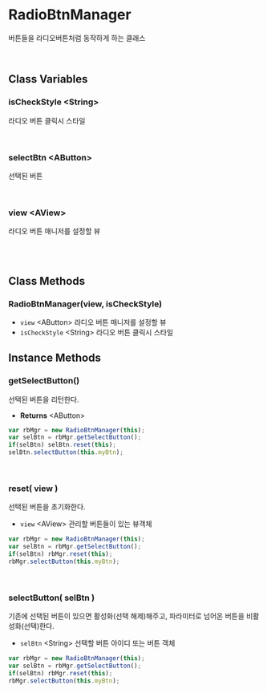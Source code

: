 # RadioBtnManager 

버튼들을 라디오버튼처럼 동작하게 하는 클래스

<br/>

## Class Variables

### isCheckStyle \<String>

라디오 버튼 클릭시 스타일

<br/>

### selectBtn \<AButton>

선택된 버튼

<br/>

### view \<AView>

라디오 버튼 매니저를 설정할 뷰

<br/>
<br/>

## Class Methods

### RadioBtnManager(view, isCheckStyle)

- `view` \<AButton> 라디오 버튼 매니저를 설정할 뷰
- `isCheckStyle` \<String> 라디오 버튼 클릭시 스타일

## Instance Methods

### getSelectButton()

선택된 버튼을 리턴한다.

* **Returns** \<AButton>

```js
var rbMgr = new RadioBtnManager(this);
var selBtn = rbMgr.getSelectButton();
if(selBtn) selBtn.reset(this);
selBtn.selectButton(this.myBtn);
```

<br/>

### reset( view )

선택된 버튼을 초기화한다.

- `view` \<AView> 관리할 버튼들이 있는 뷰객체

```js
var rbMgr = new RadioBtnManager(this);
var selBtn = rbMgr.getSelectButton();
if(selBtn) rbMgr.reset(this);
rbMgr.selectButton(this.myBtn);
```

<br/>

### selectButton( selBtn )

기존에 선택된 버튼이 있으면 활성화(선택 해제)해주고, 파라미터로 넘어온 버튼을 비활성화(선택)한다.

* `selBtn` \<String> 선택할 버튼 아이디 또는 버튼 객체

```js
var rbMgr = new RadioBtnManager(this);
var selBtn = rbMgr.getSelectButton();
if(selBtn) rbMgr.reset(this);
rbMgr.selectButton(this.myBtn);
```

<br/>
<br/>